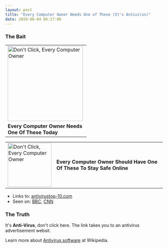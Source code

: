 ```yaml
---
layout: post
title: "Every Computer Owner Needs One of These (It's Antivirus)"
date: 2020-06-04 06:17:00
---
```


### The Bait

<table style="width:260px">
<tr>
  <td><img width="240px" src="{{site.baseurl}}/content/everycomputer/every-computer-owner-needs.jpg" alt="Don't Click, Every Computer Owner"></td>
</tr>
<tr>
  <td><b>Every Computer Owner Needs One Of These Today</b></td>
</tr>
</table>

<table>
<tr>
 <td><img width="140px" src="{{site.baseurl}}/content/everycomputer/every-computer-to-stay-safe.jpg" alt="Don't Click, Every Computer Owner"></td>
 <td><b>Every Computer Owner Should Have One Of These To Stay Safe Online</b></td>
</tr>
</table>

 - Links to: [antivirustop-10.com](https://antivirustop-10.com)
 - Seen on: [BBC](https://bbc.com), [CNN](https://cnn.com)

### The Truth

It's **Anti-Virus**, don't click here.  The link takes you to an antivirus advertisement websit.

Learn more about [Antivirus software](https://en.wikipedia.org/wiki/Antivirus_software) at Wikipedia.
